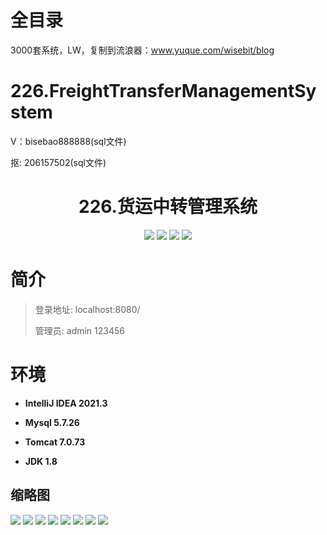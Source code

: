 # 全目录

3000套系统，LW，复制到流浪器：www.yuque.com/wisebit/blog

# 226.FreightTransferManagementSystem

<p>V：bisebao888888(sql文件)</p>
<p>抠: 206157502(sql文件)</p>

<p><h1 align="center">226.货运中转管理系统</h1></p>


<p align="center">
	<img src="https://img.shields.io/badge/jdk-1.8-orange.svg"/>
    <img src="https://img.shields.io/badge/servlet-5.x-lightgrey.svg"/>
    <img src="https://img.shields.io/badge/jsp-3.x-blue.svg"/>
    <img src="https://img.shields.io/badge/jdbc-5.x-yellow.svg"/>
</p>

# 简介
>
> 
>
> 登录地址: localhost:8080/
> 
> 管理员: admin 123456
>

# 环境

- <b>IntelliJ IDEA 2021.3</b>

- <b>Mysql 5.7.26</b>

- <b>Tomcat 7.0.73</b>

- <b>JDK 1.8</b>




## 缩略图

![](https://bitwise.oss-cn-heyuan.aliyuncs.com/2024/9/10/fcf1ead4-6dc0-4b2b-8738-63b06b916853.png)
![](https://bitwise.oss-cn-heyuan.aliyuncs.com/2024/9/10/2a71628e-a644-4cb0-ba46-11cc6fd10ffd.png)
![](https://bitwise.oss-cn-heyuan.aliyuncs.com/2024/9/10/65c41f82-ea3c-49b8-baf6-f5515af7acd6.png)
![](https://bitwise.oss-cn-heyuan.aliyuncs.com/2024/9/10/c822a812-85c1-49c3-9741-4bfcba874e73.png)
![](https://bitwise.oss-cn-heyuan.aliyuncs.com/2024/9/10/7de9019c-f149-4ae1-a276-8e5060fc5c3d.png)
![](https://bitwise.oss-cn-heyuan.aliyuncs.com/2024/9/10/85f8d381-1153-4267-bdc3-aef989c17d1f.png)
![](https://bitwise.oss-cn-heyuan.aliyuncs.com/2024/9/10/8cc78e0e-b9ce-4a21-82cd-4b72858de62e.png)
![](https://bitwise.oss-cn-heyuan.aliyuncs.com/2024/9/10/23436e04-2927-4f2c-a296-0e33a828723b.png)


